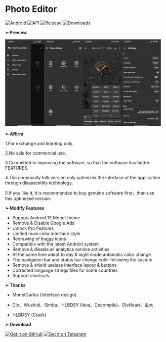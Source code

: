 # Photo Editor
[![Android](https://img.shields.io/badge/Platform-Android-green.svg?style=flat-square)](https://www.android.com) [![API](https://img.shields.io/badge/API-21%2B-orange.svg?logo=android&style=flat-square)](https://developer.android.com/studio/releases/platforms) [![Release](https://img.shields.io/github/v/release/PatrickAlex2019/PhotoEditor?color=blue&label=Release&style=flat-square)](https://github.com/PatrickAlex2019/PhotoEditor/releases) [![Downloads](https://img.shields.io/github/downloads/PatrickAlex2019/PhotoEditor/total?label=Downloads&logo=github&style=flat-square)](https://github.com/PatrickAlex2019/PhotoEditor/releases)

**➢ Preview**

![alt text](https://raw.githubusercontent.com/PatrickAlex2019/PhotoEditor/master/PhotoEditor_Preview.PNG)

**➢ Affirm**

1.For exchange and learning only.

2.No sale for commercial use.

3.Committed to improving the software, so that the software has better FEATURES.

4.The community folk version only optimizes the interface of the application through disassembly technology. 

5.If you like it, it is recommended to buy genuine software first，then use this optimized version.

**➢ Modify Features**

- Support Android 13 Monet theme
- Remove & Disable Google Ads
- Unlock Pro Features
- Unified main color interface style
- Redrawing of buggy icons
- Compatible with the latest Android system
- Remove & disable all analytics service activities
- At the same time adapt to day & night mode automatic color change
- The navigation bar and status bar change color following the system
- Remove & shield useless interface layout & buttons
- Corrected language strings files for some countries
- Support shortcuts

**➢ Thanks**

- MonetCarlos (Interface design)

- Dio、Wushidi、Simba、HLBDSY (Idea、Decompile)、DieHeart、虫大

- HLBDSY (Crack)

**➢ Download**

[<img src="https://raw.githubusercontent.com/PatrickAlex2019/QuickPic-Gallery/master/Images/GitHub.svg"
      alt='Get it on GitHub'
      height="80">](https://github.com/PatrickAlex2019/PhotoEditor/releases/latest) [<img src="https://raw.githubusercontent.com/PatrickAlex2019/QuickPic-Gallery/master/Images/Telegram.svg"
      alt='Get it on Telegram'
      height="80">](https://t.me/anubis_recommended)
